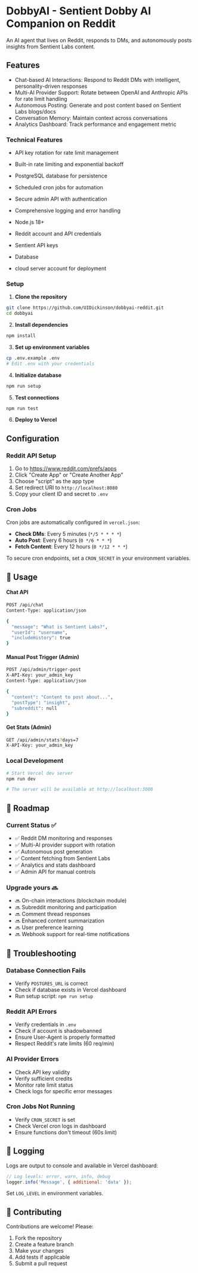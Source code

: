 # DobbyAI - Sentient Dobby AI Companion on Reddit

An AI agent that lives on Reddit, responds to DMs, and autonomously posts insights from Sentient Labs content.

## Features

- Chat-based AI Interactions: Respond to Reddit DMs with intelligent, personality-driven responses
- Multi-AI Provider Support: Rotate between OpenAI and Anthropic APIs for rate limit handling
- Autonomous Posting: Generate and post content based on Sentient Labs blogs/docs
- Conversation Memory: Maintain context across conversations
- Analytics Dashboard: Track performance and engagement metric


### Technical Features
- API key rotation for rate limit management
- Built-in rate limiting and exponential backoff
- PostgreSQL database for persistence
- Scheduled cron jobs for automation
- Secure admin API with authentication
- Comprehensive logging and error handling

- Node.js 18+ 
- Reddit account and API credentials
- Sentient API keys
- Database
- cloud server account for deployment

### Setup

1. **Clone the repository**
```bash
git clone https://github.com/UIDickinson/dobbyai-reddit.git
cd dobbyai
```

2. **Install dependencies**
```bash
npm install
```

3. **Set up environment variables**
```bash
cp .env.example .env
# Edit .env with your credentials
```

4. **Initialize database**
```bash
npm run setup
```

5. **Test connections**
```bash
npm run test
```

6. **Deploy to Vercel**

## Configuration

### Reddit API Setup

1. Go to https://www.reddit.com/prefs/apps
2. Click "Create App" or "Create Another App"
3. Choose "script" as the app type
4. Set redirect URI to `http://localhost:8080`
5. Copy your client ID and secret to `.env`

### Cron Jobs

Cron jobs are automatically configured in `vercel.json`:

- **Check DMs**: Every 5 minutes (`*/5 * * * *`)
- **Auto Post**: Every 6 hours (`0 */6 * * *`)
- **Fetch Content**: Every 12 hours (`0 */12 * * *`)

To secure cron endpoints, set a `CRON_SECRET` in your environment variables.

## 🔧 Usage

#### Chat API
```bash
POST /api/chat
Content-Type: application/json

{
  "message": "What is Sentient Labs?",
  "userId": "username",
  "includeHistory": true
}
```

#### Manual Post Trigger (Admin)
```bash
POST /api/admin/trigger-post
X-API-Key: your_admin_key
Content-Type: application/json

{
  "content": "Content to post about...",
  "postType": "insight",
  "subreddit": null
}
```

#### Get Stats (Admin)
```bash
GET /api/admin/stats?days=7
X-API-Key: your_admin_key
```

### Local Development

```bash
# Start Vercel dev server
npm run dev

# The server will be available at http://localhost:3000
```

## 🚧 Roadmap

### Current Status ✅
- ✅ Reddit DM monitoring and responses
- ✅ Multi-AI provider support with rotation
- ✅ Autonomous post generation
- ✅ Content fetching from Sentient Labs
- ✅ Analytics and stats dashboard
- ✅ Admin API for manual controls

### Upgrade yours 🔜
- 🔜 On-chain interactions (blockchain module)
- 🔜 Subreddit monitoring and participation
- 🔜 Comment thread responses
- 🔜 Enhanced content summarization
- 🔜 User preference learning
- 🔜 Webhook support for real-time notifications

## 🐛 Troubleshooting

### Database Connection Fails
- Verify `POSTGRES_URL` is correct
- Check if database exists in Vercel dashboard
- Run setup script: `npm run setup`

### Reddit API Errors
- Verify credentials in `.env`
- Check if account is shadowbanned
- Ensure User-Agent is properly formatted
- Respect Reddit's rate limits (60 req/min)

### AI Provider Errors
- Check API key validity
- Verify sufficient credits
- Monitor rate limit status
- Check logs for specific error messages

### Cron Jobs Not Running
- Verify `CRON_SECRET` is set
- Check Vercel cron logs in dashboard
- Ensure functions don't timeout (60s limit)

## 📝 Logging

Logs are output to console and available in Vercel dashboard:

```javascript
// Log levels: error, warn, info, debug
logger.info('Message', { additional: 'data' });
```

Set `LOG_LEVEL` in environment variables.

## 🤝 Contributing

Contributions are welcome! Please:

1. Fork the repository
2. Create a feature branch
3. Make your changes
4. Add tests if applicable
5. Submit a pull request